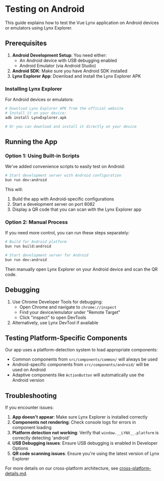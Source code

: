 # Testing on Android

This guide explains how to test the Vue Lynx application on Android devices or emulators using Lynx Explorer.

## Prerequisites

1. **Android Development Setup**: You need either:
   - An Android device with USB debugging enabled
   - Android Emulator (via Android Studio)
2. **Android SDK**: Make sure you have Android SDK installed
3. **Lynx Explorer App**: Download and install the Lynx Explorer APK

### Installing Lynx Explorer

For Android devices or emulators:
```bash
# Download Lynx Explorer APK from the official website
# Install it on your device:
adb install LynxExplorer.apk

# Or you can download and install it directly on your device
```

## Running the App

### Option 1: Using Built-in Scripts

We've added convenience scripts to easily test on Android:

```bash
# Start development server with Android configuration
bun run dev:android
```

This will:
1. Build the app with Android-specific configurations
2. Start a development server on port 8082
3. Display a QR code that you can scan with the Lynx Explorer app

### Option 2: Manual Process

If you need more control, you can run these steps separately:

```bash
# Build for Android platform
bun run build:android

# Start development server for Android
bun run dev:android
```

Then manually open Lynx Explorer on your Android device and scan the QR code.

## Debugging

1. Use Chrome Developer Tools for debugging:
   - Open Chrome and navigate to `chrome://inspect`
   - Find your device/emulator under "Remote Target"
   - Click "inspect" to open DevTools
2. Alternatively, use Lynx DevTool if available

## Testing Platform-Specific Components

Our app uses a platform-detection system to load appropriate components:

- Common components from `src/components/common/` will always be used
- Android-specific components from `src/components/android/` will be used on Android
- Adaptive components like `ActionButton` will automatically use the Android version

## Troubleshooting

If you encounter issues:

1. **App doesn't appear**: Make sure Lynx Explorer is installed correctly
2. **Components not rendering**: Check console logs for errors in component loading
3. **Platform detection not working**: Verify that `window.__LYNX__.platform` is correctly detecting 'android'
4. **USB Debugging issues**: Ensure USB debugging is enabled in Developer Options
5. **QR code scanning issues**: Ensure you're using the latest version of Lynx Explorer

For more details on our cross-platform architecture, see [cross-platform-details.md](cross-platform-details.md). 
